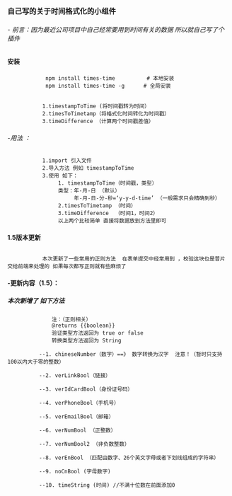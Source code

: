 ### 自己写的关于时间格式化的小组件
###### - 前言：因为最近公司项目中自己经常要用到时间有关的数据 所以就自己写了个插件
#### 安装
                npm install times-time          # 本地安装
                npm install times-time -g      # 全局安装
##

               1.timestampToTime (将时间戳转为时间）
               2.timesToTimetamp（将格式化时间转化为时间戳）
               3.timeDifference （计算两个时间戳差值）
###### -用法 ：
##
               1.import 引入文件 
               2.导入方法 例如 timestampToTime
               3.使用 如下：
                    1. timestampToTime（时间戳，类型） 
                    类型：年-月-日 （默认）
                         年-月-日-分-秒=‘y-y-d-time’ （一般需求只会精确到秒）
                    2.timesToTimetamp （时间）
                    3.timeDifference  （时间1，时间2）
                    以上两个比较简单 直接将数据放到方法里即可


#### 1.5版本更新 
##     
               本次更新了一些常用的正则方法  在表单提交中经常用到 ，校验这块也是普片交给前端来处理的 如果每次都写正则就有些麻烦了 
#### -更新内容（1.5）：
  ##### 本次新增了 如下方法
              
                  注：（正则相关）
                  @returns {{boolean}}
                  验证类型方法返回为 true or false
                  转换类型方法返回为 String 
                  
              --1. chineseNumber（数字）==》 数字转换为汉字  注意！（暂时只支持100以内大于零的整数）
              
              --2. verLinkBool（链接）
              
              --3. verIdCardBool（身份证号码）
              
              --4. verPhoneBool（手机号）
              
              --5. verEmailBool（邮箱）
              
              --6. verNumBool （正整数）
              
              --7. verNumBool2 （非负数整数）
              
              --8. verEnBool （匹配由数字、26个英文字母或者下划线组成的字符串）
              
              --9. noCnBool (字母数字)
              
              --10. timeString (时间) //不满十位数在前面添加0
              
               
               
               
